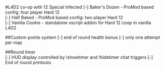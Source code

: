 #L4D2 co-op with 12 Special Infected
	[-] Baker's Dozen - ProMod based config: four player Hard 12  
	[-] Half Baked    - ProMod based config: two player Hard 12  
	[-] Vanilla Cookie - standalone vscript addon for Hard 12 coop in vanilla L4D2  

##Custom points system 
	[-] end of round health bonus
	[-] only one attempt per map

##Round timer  
	[-] HUD display controlled by !showtimer and !hidetimer chat triggers 
	[-] End of round printouts



